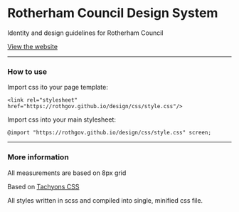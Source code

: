 # Rotherham Council Design System
Identity and design guidelines for Rotherham Council

[View the website](https://rothgov.github.io/design/)

---

### How to use
Import css ito your page template:
```
<link rel="stylesheet" href="https://rothgov.github.io/design/css/style.css"/>
```
    
Import css into your main stylesheet:
```
@import "https://rothgov.github.io/design/css/style.css" screen;
```

---

### More information

All measurements are based on 8px grid

Based on [Tachyons CSS](http://tachyons.io/)

All styles written in scss and compiled into single, minified css file.
